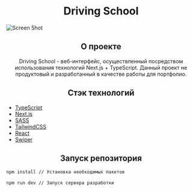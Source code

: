 <h1 align="center">Driving School</h1>

![Screen Shot](https://github.com/ShotMeow/driving-school/blob/main/public/github/main.png?raw=true)

<h2 align="center">О проекте</h2>
<p align="center">Driving School - веб-интерфейс, осуществленный посредством использования технологий Next.js + TypeScript. Данный проект не продуктовый и разработанный в качестве работы для портфолио.</p>

<h2 align="center">Стэк технологий</h2>
<ul>
    <li><a href="https://github.com/microsoft/TypeScript" target="_blank">TypeScript</a></li>
    <li><a href="https://github.com/vercel/next.js" target="_blank">Next.js</a></li>
    <li><a href="https://github.com/sass/sass" target="_blank">SASS</a></li>
    <li><a href="https://github.com/tailwindlabs/tailwindcss" target="_blank">TailwindCSS</a></li>
    <li><a href="https://github.com/facebook/react" target="_blank">React</a></li>
    <li><a href="https://github.com/nolimits4web/swiper" target="_blank">Swiper</a></li>
</ul>

<h2 align="center">Запуск репозитория</h2>

```bash
npm install // Установка необходимых пакетов

npm run dev // Запуск сервера разработки
```
